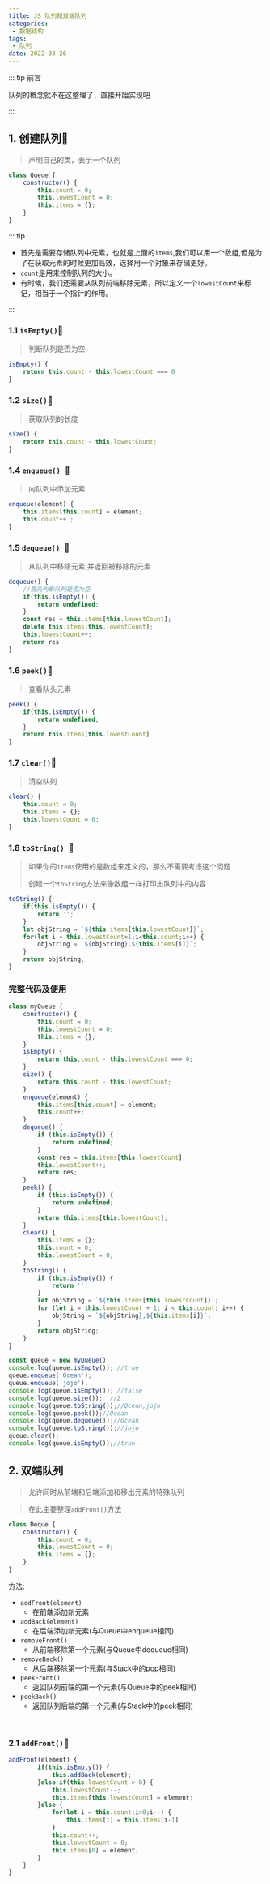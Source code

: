 ```yaml
---
title: JS 队列和双端队列
categories:
 - 数据结构
tags: 
 - 队列
date: 2022-03-26
---
```


::: tip 前言

队列的概念就不在这整理了，直接开始实现吧

:::

## 1. 创建队列:tada:

> 声明自己的类，表示一个队列

```javascript
class Queue {
    constructor() {
        this.count = 0;
        this.lowestCount = 0;
        this.items = {};
    }
}
```

::: tip 

* 首先是需要存储队列中元素，也就是上面的`items`,我们可以用一个数组,但是为了在获取元素的时候更加高效，选择用一个对象来存储更好。
* `count`是用来控制队列的大小。
* 有时候，我们还需要从队列前端移除元素，所以定义一个`lowestCount`来标记，相当于一个指针的作用。

:::

### 1.1 `isEmpty()`:ocean:

> 判断队列是否为空,

```javascript
isEmpty() {
    return this.count - this.lowestCount === 0
}
```

### 1.2 `size()`:ocean:

> 获取队列的长度

```javascript
size() {
	return this.count - this.lowestCount; 
}
```



### 1.4 `enqueue() `:ocean:

> 向队列中添加元素

```javascript
enqueue(element) {
    this.items[this.count] = element;
    this.count++ ;
}
```

### 1.5 `dequeue() `:ocean:

> 从队列中移除元素,并返回被移除的元素

```javascript
dequeue() {
    //首先判断队列是否为空
    if(this.isEmpty()) {
        return undefined;
    }
    const res = this.items[this.lowestCount];
    delete this.items[this.lowestCount];
    this.lowestCount++;
    return res
}
```

### 1.6 `peek()`:ocean:

> 查看队头元素

```javascript
peek() {
    if(this.isEmpty()) {
        return undefined;
    }
    return this.items[this.lowestCount]
}
```

### 1.7 `clear()`:ocean:

> 清空队列

```javascript
clear() {
    this.count = 0;
    this.items = {};
    this.lowestCount = 0;
}
```

### 1.8 `toString() `:ocean:

> 如果你的`items`使用的是数组来定义的，那么不需要考虑这个问题
>
> 创建一个`toString`方法来像数组一样打印出队列中的内容

```javascript
toString() {
    if(this.isEmpty()) {
        return '';
    }
    let objString = `${this.items[this.lowestCount]}`;
    for(let i = this.lowestCount+1;i<this.count;i++) {
        objString = `${objString},${this.items[i]}`;
    }
    return objString;
}
```

### 完整代码及使用

```javascript
class myQueue {
    constructor() {
        this.count = 0;
        this.lowestCount = 0;
        this.items = {};
    }
    isEmpty() {
        return this.count - this.lowestCount === 0;
    }
    size() {
        return this.count - this.lowestCount;
    }
    enqueue(element) {
        this.items[this.count] = element;
        this.count++;
    }
    dequeue() {
        if (this.isEmpty()) {
            return undefined;
        }
        const res = this.items[this.lowestCount];
        this.lowestCount++;
        return res;
    }
    peek() {
        if (this.isEmpty()) {
            return undefined;
        }
        return this.items[this.lowestCount];
    }
    clear() {
        this.items = {};
        this.count = 0;
        this.lowestCount = 0;
    }
    toString() {
        if (this.isEmpty()) {
            return '';
        }
        let objString = `${this.items[this.lowestCount]}`;
        for (let i = this.lowestCount + 1; i < this.count; i++) {
            objString = `${objString},${this.items[i]}`;
        }
        return objString;
    }
}

const queue = new myQueue()
console.log(queue.isEmpty()); //true
queue.enqueue('Ocean');
queue.enqueue('jojo');
console.log(queue.isEmpty()); //false
console.log(queue.size());  //2
console.log(queue.toString());//Ocean,jojo
console.log(queue.peek());//Ocean
console.log(queue.dequeue());//Ocean
console.log(queue.toString());//jojo
queue.clear();
console.log(queue.isEmpty());//true
```



## 2. 双端队列

> 允许同时从前端和后端添加和移出元素的特殊队列

> 在此主要整理`addFront()`方法

```javascript
class Deque {
    constructor() {
        this.count = 0;
        this.lowestCount = 0;
        this.items = {};
    }
}
```

方法:

* `addFront(element)`
  * 在前端添加新元素
* `addBack(element)`
  * 在后端添加新元素(与Queue中enqueue相同)
* `removeFront()`
  * 从前端移除第一个元素(与Queue中dequeue相同)
* `removeBack()`
  * 从后端移除第一个元素(与Stack中的pop相同)
* `peekFront()`
  * 返回队列前端的第一个元素(与Queue中的peek相同)
* `peekBack()`
  * 返回队列后端的第一个元素(与Stack中的peek相同)

​	

### 2.1 `addFront()`:ocean:

```javascript
addFront(element) {
        if(this.isEmpty()) {
            this.addBack(element);
        }else if(this.lowestCount > 0) {
            this.lowestCount--;
            this.items[this.lowestCount] = element;
        }else {
            for(let i = this.count;i>0;i--) {
                this.items[i] = this.items[i-1]
            }
            this.count++;
            this.lowestCount = 0;
            this.items[0] = element;
        }
    }
}
```

